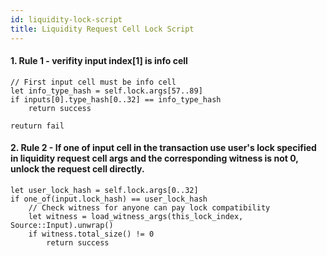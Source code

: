 ```yaml
---
id: liquidity-lock-script
title: Liquidity Request Cell Lock Script
---
```


#### 1. Rule 1 - verifity input index[1] is info cell

```
// First input cell must be info cell
let info_type_hash = self.lock.args[57..89]
if inputs[0].type_hash[0..32] == info_type_hash
    return success

reuturn fail
```

#### 2. Rule 2 - If one of input cell in the transaction use user's lock specified in liquidity request cell args and the corresponding witness is not 0, unlock the request cell directly.

```
let user_lock_hash = self.lock.args[0..32]
if one_of(input.lock_hash) == user_lock_hash
    // Check witness for anyone can pay lock compatibility
    let witness = load_witness_args(this_lock_index, Source::Input).unwrap()
    if witness.total_size() != 0
        return success
```